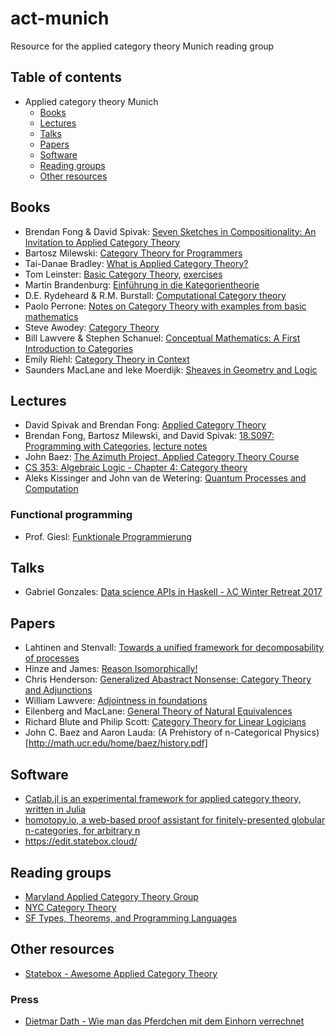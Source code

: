 # act-munich
Resource for the applied category theory Munich reading group

## Table of contents
  - Applied category theory Munich
      - [Books](#books)
      - [Lectures](#lectures)
      - [Talks](#talks)
      - [Papers](#papers)
      - [Software](#software)
      - [Reading groups](#reading-groups)
      - [Other resources](#other-resources)
  
## Books 
  - Brendan Fong & David Spivak: [Seven Sketches in Compositionality: An Invitation to Applied Category Theory](https://arxiv.org/abs/1803.05316)
  - Bartosz Milewski: [Category Theory for Programmers](https://bartoszmilewski.com/2014/10/28/category-theory-for-programmers-the-preface/)
  - Tai-Danae Bradley: [What is Applied Category Theory?](https://arxiv.org/abs/1809.05923)
  - Tom Leinster: [Basic Category Theory](https://arxiv.org/abs/1612.09375), [exercises](https://michaelcweiss.files.wordpress.com/2019/03/leinster-exercises.pdf)
  - Martin Brandenburg: [Einführung in die Kategorientheorie](https://www.springer.com/la/book/9783662470688)
  - D.E. Rydeheard & R.M. Burstall: [Computational Category theory](http://www.cs.man.ac.uk/~david/categories/book/book.pdf)
  - Paolo Perrone: [Notes on Category Theory with examples from basic mathematics](https://arxiv.org/abs/1912.10642)
  - Steve Awodey: [Category Theory](http://angg.twu.net/tmp/2016-optativa/awodey__category_theory.pdf)
  - Bill Lawvere &  Stephen Schanuel: [Conceptual Mathematics: A First Introduction to Categories](https://s3.amazonaws.com/arena-attachments/325201/2ff932bf546d8985eb613fccf02b69c7.pdf)
  - Emily Riehl: [Category Theory in Context](http://www.math.jhu.edu/~eriehl/context.pdf)
  - Saunders MacLane and Ieke Moerdijk: [Sheaves in Geometry and Logic](https://www.springer.com/de/book/9780387977102)
  
## Lectures
  - David Spivak and Brendan Fong: [Applied Category Theory](https://ocw.mit.edu/courses/mathematics/18-s097-applied-category-theory-january-iap-2019/)
  - Brendan Fong, Bartosz Milewski, and David Spivak: [18.S097: Programming with Categories](http://brendanfong.com/programmingcats.html), [lecture notes](http://brendanfong.com/programmingcats_files/cats4progs-DRAFT.pdf)
  - John Baez: [The Azimuth Project, Applied Category Theory Course](https://www.azimuthproject.org/azimuth/show/Applied+Category+Theory+Course)
  - [CS 353: Algebraic Logic - Chapter 4: Category theory](http://boole.stanford.edu/cs353/handouts/book4.pdf)
  -  Aleks Kissinger and John van de Wetering: [Quantum Processes and Computation](http://www.cs.ru.nl/A.Kissinger/teaching/qpc2019/)
  
### Functional programming
  - Prof. Giesl: [Funktionale Programmierung](https://video.fsmpi.rwth-aachen.de/12ss-funkprog)
  
## Talks
  - Gabriel Gonzales: [Data science APIs in Haskell - λC Winter Retreat 2017](https://www.youtube.com/watch?v=pXjBcoe3M2s)
  
## Papers
  - Lahtinen and Stenvall: [Towards a unified framework for decomposability of processes](https://arxiv.org/abs/1606.05529)
  - Hinze and James: [Reason Isomorphically!](http://www.cs.ox.ac.uk/people/daniel.james/iso/iso.pdf)
  - Chris Henderson: [Generalized Abastract Nonsense: Category Theory and Adjunctions](http://www.math.uchicago.edu/~may/VIGRE/VIGRE2008/REUPapers/Henderson.pdf)
  - William Lawvere: [Adjointness in foundations](http://www.tac.mta.ca/tac/reprints/articles/16/tr16abs.html)
  - Eilenberg and MacLane: [General Theory of Natural Equivalences](https://www.ams.org/journals/tran/1945-058-00/S0002-9947-1945-0013131-6/S0002-9947-1945-0013131-6.pdf)
  - Richard Blute and Philip Scott: [Category Theory for Linear Logicians](http://www.csi.uottawa.ca/~phil/papers/catsurv.web.pdf)
  - John C. Baez and Aaron Lauda: (A Prehistory of n-Categorical Physics)[http://math.ucr.edu/home/baez/history.pdf]
  
## Software
  * [Catlab.jl is an experimental framework for applied category theory, written in Julia](https://github.com/epatters/Catlab.jl)
  * [homotopy.io, a web-based proof assistant for finitely-presented globular n-categories, for arbitrary n](https://homotopy.io/)
  * https://edit.statebox.cloud/

## Reading groups
  * [Maryland Applied Category Theory Group](https://mdcats.github.io/)
  * [NYC Category Theory](https://www.meetup.com/Category_Theory/)
  * [SF Types, Theorems, and Programming Languages](https://www.meetup.com/SF-Types-Theorems-and-Programming-Languages/)
  
## Other resources
  * [Statebox - Awesome Applied Category Theory](https://github.com/statebox/awesome-applied-category-theory)
### Press
  * [Dietmar Dath - Wie man das Pferdchen mit dem Einhorn verrechnet](https://www.faz.net/aktuell/karriere-hochschule/dank-wojewodski-bedeutet-das-gleichheitszeichen-nicht-mehr-dasselbe-15291106.html)
